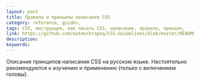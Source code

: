 ```yaml
---
layout: post
title: Правила и принципы написания CSS
category: reference, guides, 
tags: CSS, инструкция, как писать CSS, написание, правило, принцип, 
link: https://github.com/matmuchrapna/CSS-Guidelines/blob/master/README%20Russian.md
description: 
keywords: 
---
```


<p>Описание принципов написания CSS на русском языке. Настоятельно рекомендуются к изучению и применению (только с включением головы).</p>
